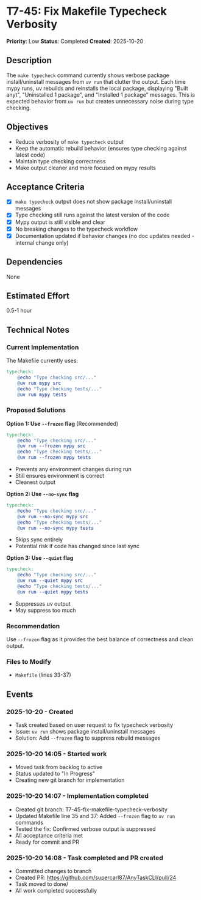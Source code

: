 # T7-45: Fix Makefile Typecheck Verbosity

**Priority**: Low
**Status**: Completed
**Created**: 2025-10-20

## Description

The `make typecheck` command currently shows verbose package install/uninstall messages from `uv run` that clutter the output. Each time mypy runs, uv rebuilds and reinstalls the local package, displaying "Built anyt", "Uninstalled 1 package", and "Installed 1 package" messages. This is expected behavior from `uv run` but creates unnecessary noise during type checking.

## Objectives

- Reduce verbosity of `make typecheck` output
- Keep the automatic rebuild behavior (ensures type checking against latest code)
- Maintain type checking correctness
- Make output cleaner and more focused on mypy results

## Acceptance Criteria

- [x] `make typecheck` output does not show package install/uninstall messages
- [x] Type checking still runs against the latest version of the code
- [x] Mypy output is still visible and clear
- [x] No breaking changes to the typecheck workflow
- [x] Documentation updated if behavior changes (no doc updates needed - internal change only)

## Dependencies

None

## Estimated Effort

0.5-1 hour

## Technical Notes

### Current Implementation
The Makefile currently uses:
```makefile
typecheck:
	@echo "Type checking src/..."
	@uv run mypy src
	@echo "Type checking tests/..."
	@uv run mypy tests
```

### Proposed Solutions

**Option 1: Use `--frozen` flag** (Recommended)
```makefile
typecheck:
	@echo "Type checking src/..."
	@uv run --frozen mypy src
	@echo "Type checking tests/..."
	@uv run --frozen mypy tests
```
- Prevents any environment changes during run
- Still ensures environment is correct
- Cleanest output

**Option 2: Use `--no-sync` flag**
```makefile
typecheck:
	@echo "Type checking src/..."
	@uv run --no-sync mypy src
	@echo "Type checking tests/..."
	@uv run --no-sync mypy tests
```
- Skips sync entirely
- Potential risk if code has changed since last sync

**Option 3: Use `--quiet` flag**
```makefile
typecheck:
	@echo "Type checking src/..."
	@uv run --quiet mypy src
	@echo "Type checking tests/..."
	@uv run --quiet mypy tests
```
- Suppresses uv output
- May suppress too much

### Recommendation
Use `--frozen` flag as it provides the best balance of correctness and clean output.

### Files to Modify
- `Makefile` (lines 33-37)

## Events

### 2025-10-20 - Created
- Task created based on user request to fix typecheck verbosity
- Issue: `uv run` shows package install/uninstall messages
- Solution: Add `--frozen` flag to suppress rebuild messages

### 2025-10-20 14:05 - Started work
- Moved task from backlog to active
- Status updated to "In Progress"
- Creating new git branch for implementation

### 2025-10-20 14:07 - Implementation completed
- Created git branch: T7-45-fix-makefile-typecheck-verbosity
- Updated Makefile line 35 and 37: Added `--frozen` flag to `uv run` commands
- Tested the fix: Confirmed verbose output is suppressed
- All acceptance criteria met
- Ready for commit and PR

### 2025-10-20 14:08 - Task completed and PR created
- Committed changes to branch
- Created PR: https://github.com/supercarl87/AnyTaskCLI/pull/24
- Task moved to done/
- All work completed successfully
